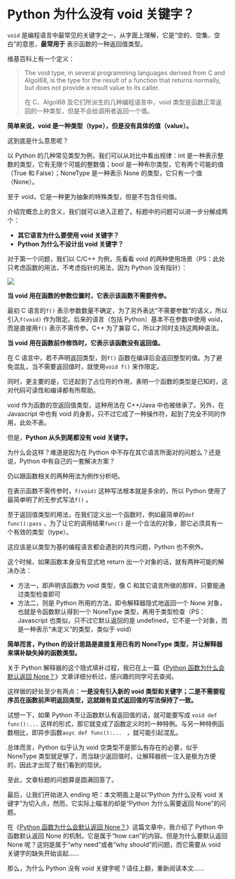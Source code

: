 # Python 为什么没有 void 关键字？

`void` 是编程语言中最常见的关键字之一，从字面上理解，它是“空的、空集、空白”的意思，**最常用于** 表示函数的一种返回值类型。

维基百科上有一个定义：

> The void type, in several programming languages derived from C and Algol68, is the type for the result of a function that returns normally, but does not provide a result value to its caller. 
>
> 在 C、Algol68 及它们所派生的几种编程语言中，void 类型是函数正常返回的一种类型，但是不会给调用者返回一个值。

**简单来说，void 是一种类型（type），但是没有具体的值（value）。** 

这到底是什么意思呢？

以 Python 的几种常见类型为例，我们可以从对比中看出规律：int 是一种表示整数的类型，它有无限个可能的整数值；bool 是一种布尔类型，它有两个可能的值（True 和 False）；NoneType 是一种表示 None 的类型，它只有一个值（None）。

至于 void，它是一种更为抽象的特殊类型，但是不包含任何值。

介绍完概念上的含义，我们就可以进入正题了。标题中的问题可以进一步分解成两个：

- **其它语言为什么要使用 void 关键字？** 
- **Python 为什么不设计出 void 关键字？** 

对于第一个问题，我们以 C/C++ 为例，先看看 void 的两种使用场景（PS：此处只考虑函数的用法，不考虑指针的用法，因为 Python 没有指针）：

![](http://ww1.sinaimg.cn/large/68b02e3bgy1ghxnocqx7uj20w0066mxe.jpg)

**当 void 用在函数的参数位置时，它表示该函数不需要传参。** 

最初 C 语言的`f()` 表示参数数量不确定，为了另外表达“不需要参数”的语义，所以引入`f(void)` 作为限定。后来的语言（包括 Python）基本不在参数中使用 void，而是直接用`f()` 表示不需传参。C++ 为了兼容 C，所以才同时支持这两种语法。

**当 void 用在函数前作修饰时，它表示该函数没有返回值。** 

在 C 语言中，若不声明返回类型，则`f()` 函数在编译后会返回整型的值。为了避免混乱，当不需要返回值时，就使用`void f()` 来作限定。

同时，更主要的是，它还起到了占位符的作用，表明一个函数的类型是已知的，这对代码可读性和编译都有所帮助。

void 作为函数的空返回值类型，这种用法在 C++/Java 中也被继承了。另外，在 Javascript 中也有 void 的身影，只不过它成了一种操作符，起到了完全不同的作用，此处不表。

但是，**Python 从头到尾都没有 void 关键字。** 

为什么会这样？难道是因为在 Python 中不存在其它语言所面对的问题么？还是说，Python 中有自己的一套解决方案？

仍以跟函数相关的两种用法为例作分析吧。

在表示函数不需传参时，`f(void)` 这种写法根本就是多余的，所以 Python 使用了最简单明了的无参式写法`f()` 。

至于返回值类型的用法，在我们定义出一个函数时，例如最简单的`def func():pass` ，为了让它的调用结果`func()` 是一个合法的对象，那它必须具有一个有效的类型（type）。

这应该是以类型为基的编程语言都会遇到的共性问题，Python 也不例外。

这个时候，如果函数本身没有显式地 return 出一个对象的话，就有两种可能的解决办法：

- 方法一，即声明该函数为 void 类型，像 C 和其它语言所做的那样，只要能通过类型检查即可
- 方法二，则是 Python 所用的方法，即令解释器隐式地返回一个 None 对象，也就是令函数默认得到一个 NoneType 类型，再用于类型检查（PS：Javascript 也类似，只不过它默认返回的是 undefined，它不是一个对象，而是一种表示“未定义”的类型，类似于 void）

**简单而言，Python 的设计思路是直接复用已有的 NoneType 类型，并让解释器来填补缺失掉的函数类型。** 

关于 Python 解释器的这个隐式填补过程，我已在上一篇《[Python 函数为什么会默认返回 None？](https://mp.weixin.qq.com/s/e31XEz7z2Wl2jZaaYYGgbA)》文章详细分析过，感兴趣的同学可去查阅。

这样做的好处至少有两点：**一是没有引入新的 void 类型和关键字；二是不需要程序员在函数前声明返回类型，这就跟有显式返回值的写法保持了一致。** 

试想一下，如果 Python 不让函数默认有返回值的话，就可能要写成 `void def func():...` 这样的形式，那它就变成了函数定义时的一种特例。与另一种特例函数相比，即异步函数`asyc def func():... ` ，就可能引起混乱。

总体而言，Python 似乎认为 void 空类型不是那么有存在的必要，似乎 NoneType 类型就足够了，而当缺少返回值时，让解释器统一注入是极为方便的，因此才出现了我们看到的现状。

至此，文章标题的问题算是圆满回答了。

最后，让我们开始进入 ending 吧：本文明面上是以“Python 为什么没有 void 关键字”为切入点，然而，它实际上瞄准的却是“Python 为什么需要返回 None”的问题。

在《[Python 函数为什么会默认返回 None？](https://mp.weixin.qq.com/s/e31XEz7z2Wl2jZaaYYGgbA)》这篇文章中，我介绍了  Python 中函数默认返回 None 的机制，它是属于“how can”的内容。但是为什么要默认返回 None 呢？这则是属于“why need”或者“why should”的问题，而它需要从 void 关键字的缺失开始谈起……

那么，为什么 Python 没有 void 关键字呢？请往上翻，重新阅读本文……

